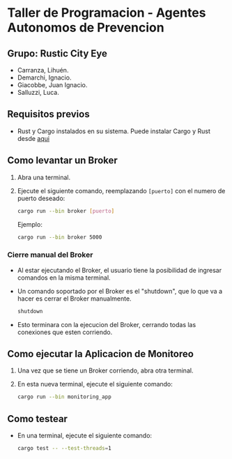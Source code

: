 # Taller de Programacion - Agentes Autonomos de Prevencion

## Grupo: Rustic City Eye
- Carranza, Lihuén.
- Demarchi, Ignacio.
- Giacobbe, Juan Ignacio.
- Salluzzi, Luca.

## Requisitos previos
- Rust y Cargo instalados en su sistema. Puede instalar Cargo y Rust desde [aqui](https://www.rust-lang.org/tools/install)

## Como levantar un Broker
1. Abra una terminal.
2. Ejecute el siguiente comando, reemplazando `[puerto]` con el numero de puerto deseado:

    ```sh
    cargo run --bin broker [puerto]
    ```

    Ejemplo:

    ```sh
    cargo run --bin broker 5000
    ```

### Cierre manual del Broker

- Al estar ejecutando el Broker, el usuario tiene la posibilidad de ingresar comandos en la misma terminal. 
- Un comando soportado por el Broker es el "shutdown", que lo que va a hacer es cerrar el Broker manualmente.

    ```sh
    shutdown
    ```

- Esto terminara con la ejecucion del Broker, cerrando todas las conexiones que esten corriendo.

## Como ejecutar la Aplicacion de Monitoreo
1. Una vez que se tiene un Broker corriendo, abra otra terminal.
2. En esta nueva terminal, ejecute el siguiente comando:

    ```sh
    cargo run --bin monitoring_app
    ```




## Como testear
- En una terminal, ejecute el siguiente comando:

    ```sh
    cargo test -- --test-threads=1
    ```
